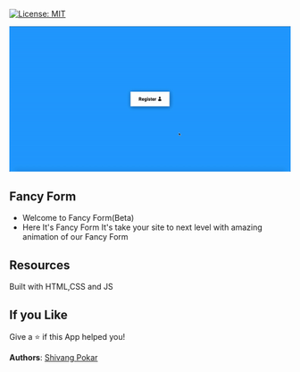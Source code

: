 [![License: MIT](https://img.shields.io/badge/License-MIT-yellow.svg)](https://opensource.org/licenses/MIT)


<p align="center">
    <img src="./images/form.gif" style="width: 800px;" >
</p>

## Fancy Form

- Welcome to Fancy Form(Beta)
- Here It's Fancy Form It's take your site to next level with amazing animation of our Fancy Form

## Resources
Built with HTML,CSS and JS

## If you Like

Give a ⭐️ if this App helped you!


__Authors__:  [Shivang Pokar](https://github.com/shivang-pokar)
